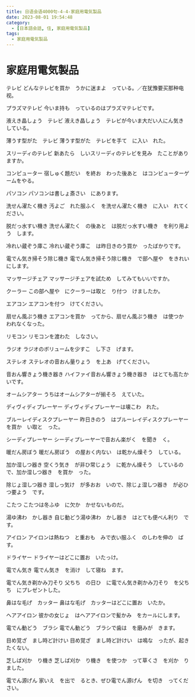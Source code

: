 ```yaml
---
title: 日语会语4000句-4-4-家庭用電気製品
date: 2023-08-01 19:54:48
category:
  - [日本語会話, 住, 家庭用電気製品]
tags:
  - 家庭用電気製品 
---
```


# 家庭用電気製品

テレビ
どんなテレビを買か　うかに迷まよ　っている。／在犹豫要买那种电视。

プラズマテレビ
今いま持も　っているのはプラズマテレビです。

液えき晶しょう　テレビ
液えき晶しょう　テレビが今いま大だい人にん気き　している。

薄うす型がた　テレビ
薄うす型がた　テレビを手て　に入い　れた。

スリーディのテレビ
新あたら　しいスリーディのテレビを見み　たことがありますか。

コンピューター
宿しゅく題だい　を終お　わった後あと　はコンピューターゲームをやる。

パソコン
パソコンは書しょ斎さい　にあります。

洗せん濯たく機き
汚よご　れた服ふく　を洗せん濯たく機き　に入い　れてください。

脱だっ水すい機き
洗せん濯たく　の後あと　は脱だっ水すい機き　を利り用よう　します。

冷れい蔵ぞう庫こ
冷れい蔵ぞう庫こ　は昨日きのう買か　ったばかりです。

電でん気き掃そう除じ機き
電でん気き掃そう除じ機き　で部へ屋や　をきれいにします。

マッサージチェア
マッサージチェアを試ため　してみてもいいですか。

クーラー
この部へ屋や　にクーラーは取と　り付つ　けましたか。

エアコン
エアコンを付つ　けてください。

扇せん風ぷう機き
エアコンを買か　ってから、扇せん風ぷう機き　は使つか　われなくなった。

リモコン
リモコンを渡わた　しなさい。

ラジオ
ラジオのボリュームを少すこ　し下さ　げます。

ステレオ
ステレオの音おん量りょう　を上あ　げてください。

音おん響きょう機き器き
ハイファイ音おん響きょう機き器き　はとても高たか　いです。

オームシアター
うちはオームシアターが揃そろ　えていた。

ディヴィディプレーヤー
ディヴィディプレーヤーは壊こわ　れた。

ブルーレイディスクプレーヤー
昨日きのう　はブルーレイディスクプレーヤーを買か　い取と　った。

シーディプレーヤー
シーディプレーヤーで音おん楽がく　を聞き　く。

暖だん房ぼう
暖だん房ぼう　の屋おく内ない　は乾かん燥そう　している。

加か湿しつ器き
空くう気き　が非ひ常じょう　に乾かん燥そう　しているので、加か湿しつ器き　を買か　った。

除じょ湿しつ器き
湿しっ気け　が多おお　いので、除じょ湿しつ器き　が必ひつ要よう　です。

こたつ
こたつは冬ふゆ　に欠か　かせないものだ。

湯ゆ沸わ　かし器き
自じ動どう湯ゆ沸わ　かし器き　はとても便べん利り　です。

アイロン
アイロンは熱ねつ　と重おも　みで衣い服ふく　のしわを伸の　ばす。

ドライヤー
ドライヤーはどこに置お　いたっけ。

電でん気き
電でん気き　を消け　して寝ね　ます。

電でん気き剃かみ刀そり
父ちち　の日ひ　に電でん気き剃かみ刀そり　を父ちち　にプレゼントした。

鼻はな毛げ　カッター
鼻はな毛げ　カッターはどこに置お　いたか。

ヘアアイロン
彼かの女じょ　はヘアアイロンで髪かみ　をカールにします。

電でん動どう　ブラシ
電でん動どう　ブラシで歯は　を磨みが　きます。

目め覚ざ　まし時ど計けい
目め覚ざ　まし時ど計けい　は鳴な　ったが、起きたくない。

芝しば刈か　り機き
芝しば刈か　り機き　を使つか　って草くさ　を刈か　りました。

電でん源げん
家いえ　を出で　るとき、ぜひ電でん源げん　を切き　ってください。

